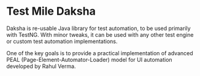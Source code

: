 # Test Mile Daksha

Daksha is re-usable Java library for test automation, to be used primarily with TestNG. With minor tweaks, it can be used with any other test engine or custom test automation implementations.

One of the key goals is to provide a practical implementation of advanced PEAL (Page-Element-Automator-Loader) model for UI automation developed by Rahul Verma.

